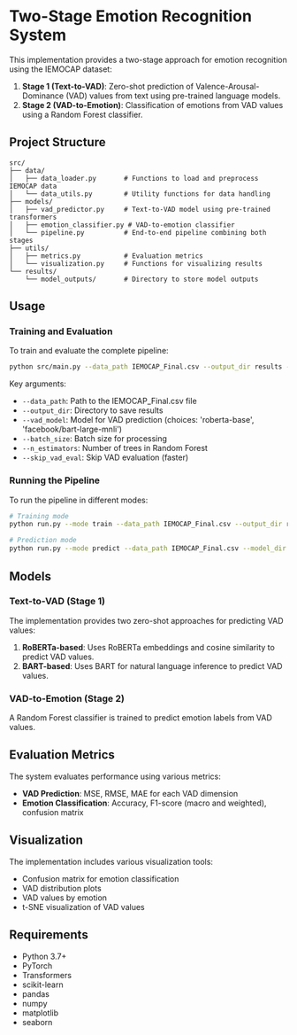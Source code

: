 # Two-Stage Emotion Recognition System

This implementation provides a two-stage approach for emotion recognition using the IEMOCAP dataset:

1. **Stage 1 (Text-to-VAD)**: Zero-shot prediction of Valence-Arousal-Dominance (VAD) values from text using pre-trained language models.
2. **Stage 2 (VAD-to-Emotion)**: Classification of emotions from VAD values using a Random Forest classifier.

## Project Structure

```
src/
├── data/
│   ├── data_loader.py       # Functions to load and preprocess IEMOCAP data
│   └── data_utils.py        # Utility functions for data handling
├── models/
│   ├── vad_predictor.py     # Text-to-VAD model using pre-trained transformers
│   ├── emotion_classifier.py # VAD-to-emotion classifier
│   └── pipeline.py          # End-to-end pipeline combining both stages
├── utils/
│   ├── metrics.py           # Evaluation metrics
│   └── visualization.py     # Functions for visualizing results
└── results/
    └── model_outputs/       # Directory to store model outputs
```

## Usage

### Training and Evaluation

To train and evaluate the complete pipeline:

```bash
python src/main.py --data_path IEMOCAP_Final.csv --output_dir results --vad_model facebook/bart-large-mnli
```

Key arguments:
- `--data_path`: Path to the IEMOCAP_Final.csv file
- `--output_dir`: Directory to save results
- `--vad_model`: Model for VAD prediction (choices: 'roberta-base', 'facebook/bart-large-mnli')
- `--batch_size`: Batch size for processing
- `--n_estimators`: Number of trees in Random Forest
- `--skip_vad_eval`: Skip VAD evaluation (faster)

### Running the Pipeline

To run the pipeline in different modes:

```bash
# Training mode
python run.py --mode train --data_path IEMOCAP_Final.csv --output_dir results

# Prediction mode
python run.py --mode predict --data_path IEMOCAP_Final.csv --model_dir results/run_YYYYMMDD_HHMMSS
```

## Models

### Text-to-VAD (Stage 1)

The implementation provides two zero-shot approaches for predicting VAD values:

1. **RoBERTa-based**: Uses RoBERTa embeddings and cosine similarity to predict VAD values.
2. **BART-based**: Uses BART for natural language inference to predict VAD values.

### VAD-to-Emotion (Stage 2)

A Random Forest classifier is trained to predict emotion labels from VAD values.

## Evaluation Metrics

The system evaluates performance using various metrics:

- **VAD Prediction**: MSE, RMSE, MAE for each VAD dimension
- **Emotion Classification**: Accuracy, F1-score (macro and weighted), confusion matrix

## Visualization

The implementation includes various visualization tools:

- Confusion matrix for emotion classification
- VAD distribution plots
- VAD values by emotion
- t-SNE visualization of VAD values

## Requirements

- Python 3.7+
- PyTorch
- Transformers
- scikit-learn
- pandas
- numpy
- matplotlib
- seaborn
